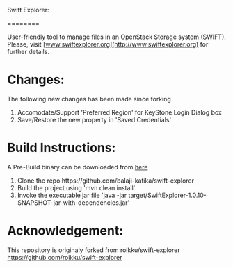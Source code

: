 Swift Explorer:

========

User-friendly tool to manage files in an OpenStack Storage system (SWIFT). Please, visit [www.swiftexplorer.org](http://www.swiftexplorer.org) for further details.

Changes:
======= 
The following new changes has been made since forking
1) Accomodate/Support 'Preferred Region' for KeyStone Login Dialog box
2) Save/Restore the new property in 'Saved Credentials'

Build Instructions:
==================
A Pre-Build binary can be downloaded from <a href="https://github.com/balaji-katika/swift-explorer/tree/master/deliverables">here</a>
<ol>
<li>Clone the repo https://github.com/balaji-katika/swift-explorer </li>
<li>Build the project using 'mvn clean install'</li>
<li>Invoke the executable jar file 'java -jar target/SwiftExplorer-1.0.10-SNAPSHOT-jar-with-dependencies.jar'</li>
  </ol>

Acknowledgement:
===============
This repository is originaly forked from roikku/swift-explorer
https://github.com/roikku/swift-explorer
